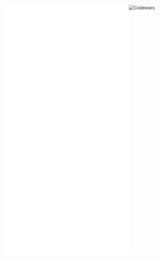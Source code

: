 [<img align="left" width="400" alt="if you see this, it means my metrics are not working" src="https://github.com/rudikrudik/rudikrudik/blob/main/github-metrics.svg">](https://github.com/rudikrudik/rudikrudik)

<!--![Codewars](https://github.r2v.ch/codewars?user=rudik_rudik&theme=light&top_languages=true&animation=false&hide_clan=true)-->


![Codewars](https://www.codewars.com/users/rudik_rudik/badges/small)

